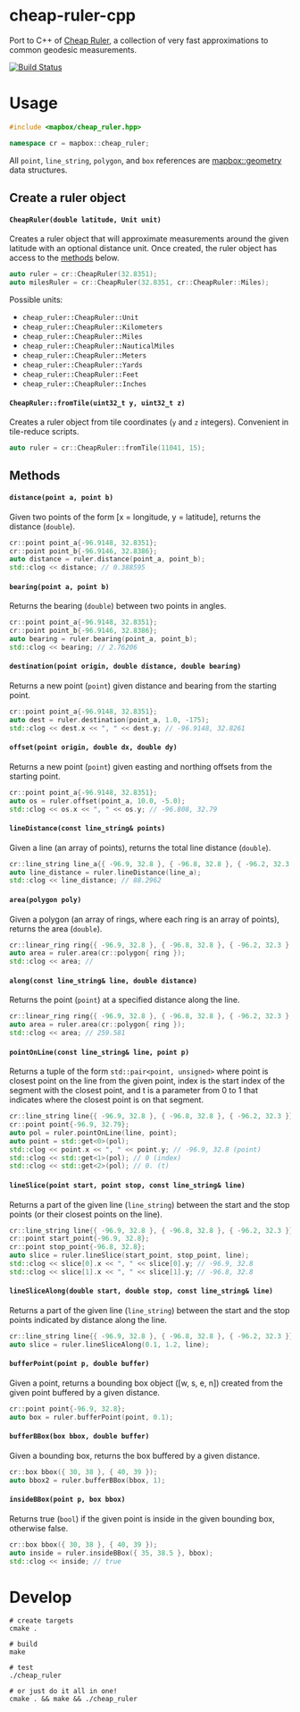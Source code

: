 # cheap-ruler-cpp

Port to C++ of [Cheap Ruler](https://github.com/mapbox/cheap-ruler), a collection of very fast approximations to common geodesic measurements.

[![Build Status](https://travis-ci.org/mapbox/cheap-ruler-cpp.svg?branch=master)](https://travis-ci.org/mapbox/cheap-ruler-cpp)

# Usage

```cpp
#include <mapbox/cheap_ruler.hpp>

namespace cr = mapbox::cheap_ruler;
```

All `point`, `line_string`, `polygon`, and `box` references are [mapbox::geometry](https://github.com/mapbox/geometry.hpp) data structures.

## Create a ruler object

#### `CheapRuler(double latitude, Unit unit)`

Creates a ruler object that will approximate measurements around the given latitude with an optional distance unit. Once created, the ruler object has access to the [methods](#methods) below.

```cpp
auto ruler = cr::CheapRuler(32.8351);
auto milesRuler = cr::CheapRuler(32.8351, cr::CheapRuler::Miles);
```

Possible units:

* `cheap_ruler::CheapRuler::Unit`
* `cheap_ruler::CheapRuler::Kilometers`
* `cheap_ruler::CheapRuler::Miles`
* `cheap_ruler::CheapRuler::NauticalMiles`
* `cheap_ruler::CheapRuler::Meters`
* `cheap_ruler::CheapRuler::Yards`
* `cheap_ruler::CheapRuler::Feet`
* `cheap_ruler::CheapRuler::Inches`

#### `CheapRuler::fromTile(uint32_t y, uint32_t z)`

Creates a ruler object from tile coordinates (`y` and `z` integers). Convenient in tile-reduce scripts.

```cpp
auto ruler = cr::CheapRuler::fromTile(11041, 15);
```

## Methods

#### `distance(point a, point b)`

Given two points of the form [x = longitude, y = latitude], returns the distance (`double`).

```cpp
cr::point point_a{-96.9148, 32.8351};
cr::point point_b{-96.9146, 32.8386};
auto distance = ruler.distance(point_a, point_b);
std::clog << distance; // 0.388595
```

#### `bearing(point a, point b)`

Returns the bearing (`double`) between two points in angles.

```cpp
cr::point point_a{-96.9148, 32.8351};
cr::point point_b{-96.9146, 32.8386};
auto bearing = ruler.bearing(point_a, point_b);
std::clog << bearing; // 2.76206
```

#### `destination(point origin, double distance, double bearing)`

Returns a new point (`point`) given distance and bearing from the starting point.

```cpp
cr::point point_a{-96.9148, 32.8351};
auto dest = ruler.destination(point_a, 1.0, -175);
std::clog << dest.x << ", " << dest.y; // -96.9148, 32.8261
```

#### `offset(point origin, double dx, double dy)`

Returns a new point (`point`) given easting and northing offsets from the starting point.

```cpp
cr::point point_a{-96.9148, 32.8351};
auto os = ruler.offset(point_a, 10.0, -5.0);
std::clog << os.x << ", " << os.y; // -96.808, 32.79
```

#### `lineDistance(const line_string& points)`

Given a line (an array of points), returns the total line distance (`double`).

```cpp
cr::line_string line_a{{ -96.9, 32.8 }, { -96.8, 32.8 }, { -96.2, 32.3 }};
auto line_distance = ruler.lineDistance(line_a);
std::clog << line_distance; // 88.2962
```

#### `area(polygon poly)`

Given a polygon (an array of rings, where each ring is an array of points), returns the area (`double`).

```cpp
cr::linear_ring ring{{ -96.9, 32.8 }, { -96.8, 32.8 }, { -96.2, 32.3 }, { -96.9, 32.8 }};
auto area = ruler.area(cr::polygon{ ring });
std::clog << area; //
```

#### `along(const line_string& line, double distance)`

Returns the point (`point`) at a specified distance along the line.

```cpp
cr::linear_ring ring{{ -96.9, 32.8 }, { -96.8, 32.8 }, { -96.2, 32.3 }, { -96.9, 32.8 }};
auto area = ruler.area(cr::polygon{ ring });
std::clog << area; // 259.581
```

#### `pointOnLine(const line_string& line, point p)`

Returns a tuple of the form `std::pair<point, unsigned>` where point is closest point on the line from the given point, index is the start index of the segment with the closest point, and t is a parameter from 0 to 1 that indicates where the closest point is on that segment.

```cpp
cr::line_string line{{ -96.9, 32.8 }, { -96.8, 32.8 }, { -96.2, 32.3 }};
cr::point point{-96.9, 32.79};
auto pol = ruler.pointOnLine(line, point);
auto point = std::get<0>(pol);
std::clog << point.x << ", " << point.y; // -96.9, 32.8 (point)
std::clog << std::get<1>(pol); // 0 (index)
std::clog << std::get<2>(pol); // 0. (t)
```

#### `lineSlice(point start, point stop, const line_string& line)`

Returns a part of the given line (`line_string`) between the start and the stop points (or their closest points on the line).

```cpp
cr::line_string line{{ -96.9, 32.8 }, { -96.8, 32.8 }, { -96.2, 32.3 }};
cr::point start_point{-96.9, 32.8};
cr::point stop_point{-96.8, 32.8};
auto slice = ruler.lineSlice(start_point, stop_point, line);
std::clog << slice[0].x << ", " << slice[0].y; // -96.9, 32.8
std::clog << slice[1].x << ", " << slice[1].y; // -96.8, 32.8
```

#### `lineSliceAlong(double start, double stop, const line_string& line)`

Returns a part of the given line (`line_string`) between the start and the stop points indicated by distance along the line.

```cpp
cr::line_string line{{ -96.9, 32.8 }, { -96.8, 32.8 }, { -96.2, 32.3 }};
auto slice = ruler.lineSliceAlong(0.1, 1.2, line);
```

#### `bufferPoint(point p, double buffer)`

Given a point, returns a bounding box object ([w, s, e, n]) created from the given point buffered by a given distance.

```cpp
cr::point point{-96.9, 32.8};
auto box = ruler.bufferPoint(point, 0.1);
```

#### `bufferBBox(box bbox, double buffer)`

Given a bounding box, returns the box buffered by a given distance.

```cpp
cr::box bbox({ 30, 38 }, { 40, 39 });
auto bbox2 = ruler.bufferBBox(bbox, 1);
```

#### `insideBBox(point p, box bbox)`

Returns true (`bool`) if the given point is inside in the given bounding box, otherwise false.

```cpp
cr::box bbox({ 30, 38 }, { 40, 39 });
auto inside = ruler.insideBBox({ 35, 38.5 }, bbox);
std::clog << inside; // true
```

# Develop

```shell
# create targets
cmake .

# build
make

# test
./cheap_ruler

# or just do it all in one!
cmake . && make && ./cheap_ruler
```
